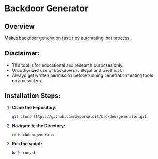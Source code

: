 # Backdoor Generator

## **Overview**

 Makes backdoor generation faster by automating that process.

## **Disclaimer:**

- This tool is for educational and research purposes only.
- Unauthorized use of backdoors is illegal and unethical.
- Always get written permission before running penetration testing tools on any system.

## **Installation Steps:**

1. **Clone the Repository:**

   ```bash
   git clone https://github.com/zypersploit/backdoorgenerator.git
   ```
   
2. **Navigate to the Directory:**

   ```bash
   cd backdoorgenerator
   ```

3. **Run the script:**
   ```bash
   bash run.sh
   ```
